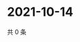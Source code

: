 # 2021-10-14

共 0 条

<!-- BEGIN WEIBO -->
<!-- 最后更新时间 Thu Oct 14 2021 03:00:42 GMT+0800 (China Standard Time) -->

<!-- END WEIBO -->
